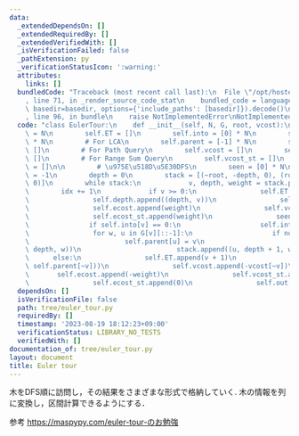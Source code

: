 ```yaml
---
data:
  _extendedDependsOn: []
  _extendedRequiredBy: []
  _extendedVerifiedWith: []
  _isVerificationFailed: false
  _pathExtension: py
  _verificationStatusIcon: ':warning:'
  attributes:
    links: []
  bundledCode: "Traceback (most recent call last):\n  File \"/opt/hostedtoolcache/PyPy/3.7.13/x64/site-packages/onlinejudge_verify/documentation/build.py\"\
    , line 71, in _render_source_code_stat\n    bundled_code = language.bundle(stat.path,\
    \ basedir=basedir, options={'include_paths': [basedir]}).decode()\n  File \"/opt/hostedtoolcache/PyPy/3.7.13/x64/site-packages/onlinejudge_verify/languages/python.py\"\
    , line 96, in bundle\n    raise NotImplementedError\nNotImplementedError\n"
  code: "class EulerTour:\n    def __init__(self, N, G, root, vcost):\n        self.N\
    \ = N\n        self.ET = []\n        self.into = [0] * N\n        self.out = [0]\
    \ * N\n        # For LCA\n        self.parent = [-1] * N\n        self.depth =\
    \ []\n        # For Path Query\n        self.vcost = []\n        self.ecost =\
    \ []\n        # For Range Sum Query\n        self.vcost_st = []\n        self.ecost_st\
    \ = []\n\n        # \u975E\u518D\u5E30DFS\n        seen = [0] * N\n        idx\
    \ = -1\n        depth = 0\n        stack = [(~root, -depth, 0), (root, depth,\
    \ 0)]\n        while stack:\n            v, depth, weight = stack.pop()\n    \
    \        idx += 1\n            if v >= 0:\n                self.ET.append(v)\n\
    \                self.depth.append((depth, v))\n                self.vcost.append(vcost[v])\n\
    \                self.ecost.append(weight)\n                self.vcost_st.append(vcost[v])\n\
    \                self.ecost_st.append(weight)\n                seen[v] = 1\n \
    \               if self.into[v] == 0:\n                    self.into[v] = idx\n\
    \                for w, u in G[v][::-1]:\n                    if not seen[u]:\n\
    \                        self.parent[u] = v\n                        stack.append((~u,\
    \ depth, w))\n                        stack.append((u, depth + 1, w))\n      \
    \      else:\n                self.ET.append(v + 1)\n                self.depth.append((depth,\
    \ self.parent[~v]))\n                self.vcost.append(-vcost[~v])\n         \
    \       self.ecost.append(-weight)\n                self.vcost_st.append(0)\n\
    \                self.ecost_st.append(0)\n                self.out[~v] = idx\n"
  dependsOn: []
  isVerificationFile: false
  path: tree/euler_tour.py
  requiredBy: []
  timestamp: '2023-08-19 18:12:23+09:00'
  verificationStatus: LIBRARY_NO_TESTS
  verifiedWith: []
documentation_of: tree/euler_tour.py
layout: document
title: Euler tour
---
```


木をDFS順に訪問し，その結果をさまざまな形式で格納していく.
木の情報を列に変換し，区間計算できるようにする．

参考 https://maspypy.com/euler-tour-のお勉強
